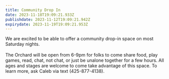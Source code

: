 ```yaml
---
title: Community Drop In
date: 2023-11-18T19:09:21.933Z
publishdate: 2023-11-12T19:09:21.942Z
expirydate: 2023-11-19T19:09:21.953Z
---
```

We are excited to be able to offer a community drop-in space on most Saturday nights.\
\
The Orchard will be open from 6-9pm for folks to come share food, play games, read, chat, not chat, or just be unalone together for a few hours. All ages and stages are welcome to come take advantage of this space. To learn more, ask Caleb via text (425-877-4138).